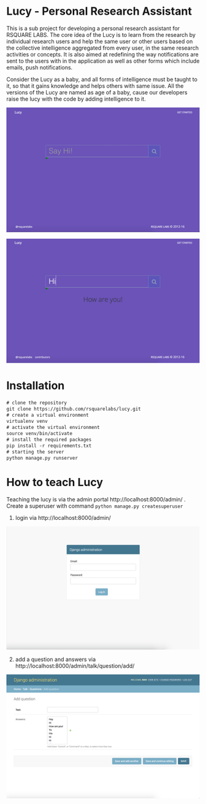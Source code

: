 # Lucy - Personal Research Assistant

This is a sub project for developing a personal research assistant for RSQUARE LABS. The core idea of the Lucy is to learn from the research by individual research users and help the same user or other users based on the collective intelligence aggregated from every user, in the same research activities or concepts. It is also aimed at redefining the way notifications are sent to the users with in the application as well as other forms which include emails, push notifications.

Consider the Lucy as a baby, and all forms of intelligence must be taught to it, so that it gains knowledge and helps others with same issue. All the versions of the Lucy are named as age of a baby, cause our developers raise the lucy with the code by adding intelligence to it.  


![lucy hero ](docs/images/lucy.png)

![lucy action ](docs/images/action.png)


# Installation

```
# clone the repository
git clone https://github.com/rsquarelabs/lucy.git
# create a virtual environment
virtualenv venv
# activate the virtual environment
source venv/bin/activate
# install the required packages
pip install -r requirements.txt
# starting the server
python manage.py runserver
```

# How to teach Lucy

Teaching the lucy is via the admin portal http://localhost:8000/admin/ . Create a superuser with command `python manage.py createsuperuser`

1. login via http://localhost:8000/admin/

![lucy action ](docs/images/login.png)

2. add a question and answers via http://localhost:8000/admin/talk/question/add/

![lucy action ](docs/images/add-question.png)
